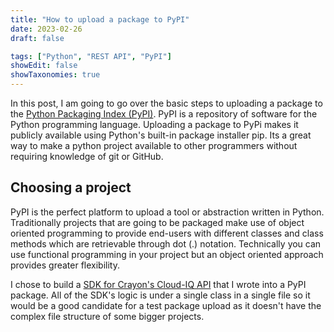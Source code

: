 ```yaml
---
title: "How to upload a package to PyPI"
date: 2023-02-26
draft: false

tags: ["Python", "REST API", "PyPI"]
showEdit: false
showTaxonomies: true
---
```

In this post, I am going to go over the basic steps to uploading a package to the [Python Packaging Index (PyPI)](https://pypi.org/). PyPI is a repository of software for the Python programming language. Uploading a package to PyPi makes it publicly available using Python's built-in package installer pip. Its a great way to make a python project available to other programmers without requiring knowledge of git or GitHub.

## Choosing a project 

PyPI is the perfect platform to upload a tool or abstraction written in Python. Traditionally projects that are going to be packaged make use of object oriented programming to provide end-users with different classes and class methods which are retrievable through dot (.) notation. Technically you can use functional programming in your project but an object oriented approach provides greater flexibility. 

I chose to build a [SDK for Crayon's Cloud-IQ API](https://github.com/blastomussa/crayon-python-sdk) that I wrote into a PyPI package. All of the SDK's logic is under a single class in a single file so it would be a good candidate for a test package upload as it doesn't have the complex file structure of some bigger projects. 


